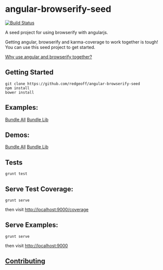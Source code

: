 angular-browserify-seed
====

[![Build Status](https://travis-ci.org/redgeoff/angular-browserify-seed.svg)](https://travis-ci.org/redgeoff/angular-browserify-seed)

A seed project for using browserify with angularjs.

Getting angular, browserify and karma-coverage to work together is tough! You can use this seed project to get started.

[Why use angular and browserify together?](https://blog.codecentric.de/en/2014/08/angularjs-browserify/)

Getting Started
---

	git clone https://github.com/redgeoff/angular-browserify-seed
	npm install
	bower install


Examples:
---

[Bundle All](https://github.com/redgeoff/angular-browserify-seed/blob/master/examples/bundleall)
[Bundle Lib](https://github.com/redgeoff/angular-browserify-seed/blob/master/examples/bundlelib)

Demos:
---

[Bundle All](https://redgeoff.github.io/angular-browserify-seed/examples/bundleall)
[Bundle Lib](https://redgeoff.github.io/angular-browserify-seed/examples/bundlelib)

Tests
---

	grunt test

Serve Test Coverage:
---

	grunt serve

then visit [http://localhost:9000/coverage](http://localhost:9000/coverage)

Serve Examples:
---

	grunt serve

then visit [http://localhost:9000](http://localhost:9000)

[Contributing](CONTRIBUTING.md)
---


